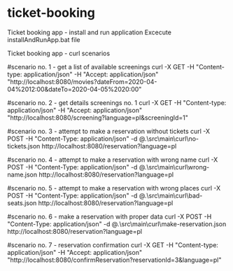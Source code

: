 # ticket-booking

Ticket booking app - install and run application
Excecute installAndRunApp.bat file

Ticket booking app - curl scenarios

#scenario no. 1 - get a list of available screenings
curl -X GET -H "Content-type: application/json" -H "Accept: application/json" "http://localhost:8080/movies?dateFrom=2020-04-04%2012:00&dateTo=2020-04-05%2020:00"

#scenario no. 2 - get details screenings no. 1
curl -X GET -H "Content-type: application/json" -H "Accept: application/json" "http://localhost:8080/screening?language=pl&screeningId=1"

#scenario no. 3 - attempt to make a reservation without tickets
curl -X  POST  -H "Content-Type: application/json"  -d @.\src\main\curl\no-tickets.json http://localhost:8080/reservation?language=pl

#scenario no. 4 - attempt to make a reservation with wrong name
curl -X  POST  -H "Content-Type: application/json"  -d @.\src\main\curl\wrong-name.json http://localhost:8080/reservation?language=pl

#scenario no. 5 - attempt to make a reservation with wrong places
curl -X  POST  -H "Content-Type: application/json"  -d @.\src\main\curl\bad-seats.json http://localhost:8080/reservation?language=pl

#scenario no. 6 - make a reservation with proper data
curl -X  POST  -H "Content-Type: application/json"  -d @.\src\main\curl\make-reservation.json http://localhost:8080/reservation?language=pl

#scenario no. 7 - reservation confirmation
curl -X GET -H "Content-type: application/json" -H "Accept: application/json" "http://localhost:8080/confirmReservation?reservationId=3&language=pl"

